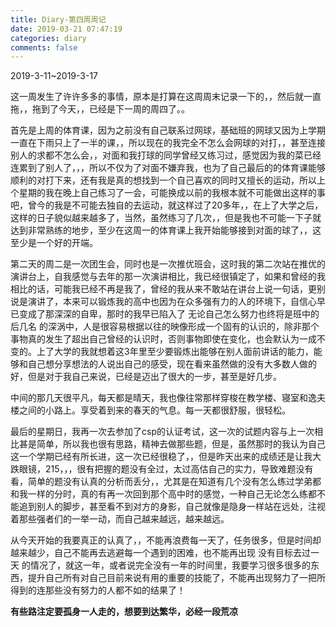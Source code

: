 ```yaml
---
title: Diary-第四周周记
date: 2019-03-21 07:47:19
categories: diary
comments: false
---
```



2019-3-11~2019-3-17

这一周发生了许许多多的事情，原本是打算在这周周末记录一下的，，然后就一直拖，，拖到了今天，，已经是下一周的周四了。。

<!-- more -->

首先是上周的体育课，因为之前没有自己联系过网球，基础班的网球又因为上学期一直在下雨只上了一半的课，，所以现在的我完全不怎么会网球的对打，，甚至连接别人的求都不怎么会，，对面和我打球的同学曾经又练习过，感觉因为我的菜已经连累到了别人了，，，所以不仅为了对面不嫌弃我，也为了自己最后的的体育课能够顺利的对打下来，还有我是真的想找到一个自己喜欢的同时又擅长的运动，所以上个星期的我在晚上自己练习了一会，可能换成以前的我根本就不可能做出这样的事吧，曾今的我是不可能去独自的去运动，就这样过了20多年，，在上了大学之后，这样的日子貌似越来越多了，当然，虽然练习了几次，，但是我也不可能一下子就达到非常熟练的地步，至少在这周一的体育课上我开始能够接到对面的球了，，这至少是一个好的开端。

第二天的周二是一次团生会，同时也是一次推优班会，这时我的第二次站在推优的演讲台上，自我感觉与去年的那一次演讲相比，我已经很镇定了，如果和曾经的我相比的话，可能我已经不再是我了，曾经的我从来不敢站在讲台上说一句话，更别说是演讲了，本来可以锻炼我的高中也因为在众多强有力的人的环境下，自信心早已变成了那深深的自卑，那时的我早已陷入了 无论自己怎么努力也终将是班中的后几名 的深涡中，人是很容易根据以往的映像形成一个固有的认识的，除非那个事物真的发生了超出自己曾经的认识时，否则事物即使在变化，也会默认为一成不变的。上了大学的我就想着这3年里至少要锻炼出能够在别人面前讲话的能力，能够和自己想分享想法的人说出自己的感受，现在看来虽然做的没有大多数人做的好，但是对于我自己来说，已经是迈出了很大的一步，甚至是好几步。

中间的那几天很平凡，每天都是晴天，我也像往常那样穿梭在教学楼、寝室和逸夫楼之间的小路上。享受着到来的春天的气息。每一天都很舒服，很轻松。

最后的星期日，我再一次去参加了csp的认证考试，这一次的试题内容与上一次相比甚是简单，所以我也很有思路，精神去做那些题，但是，虽然那时的我认为自己这一个学期已经有所长进，这一次已经很稳了，，但是昨天出来的成绩还是让我大跌眼镜，215，，，很有把握的题没有全过，太过高估自己的实力，导致难题没有看，简单的题没有认真的分析而丢分，，尤其是在知道有几个没有怎么练过学弟都和我一样的分时，真的有再一次回到那个高中时的感觉，一种自己无论怎么练都不能追到别人的脚步，甚至看不到对方的身影，自己就像是隐身一样站在远处，注视着那些强者们的一举一动，而自己越来越远，越来越远。

从今天开始的我要真正的认真了，，不能再浪费每一天了，任务很多，但是时间却越来越少，自己不能再去逃避每一个遇到的困难，也不能再出现 没有目标去过一天 的情况了，就这一年，或者说完全没有一年的时间里，我要学习很多很多的东西，提升自己所有对自己目前来说有用的重要的技能了，不能再出现努力了一把所得到的连那些没有努力的人都不如的结果了！

**有些路注定要孤身一人走的，想要到达繁华，必经一段荒凉**


